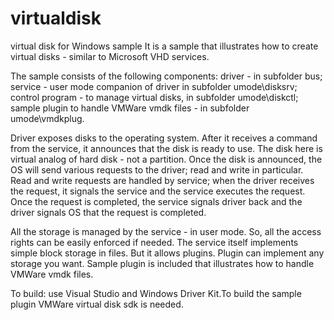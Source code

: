 # virtualdisk
virtual disk for Windows sample
It is a sample that illustrates how to create virtual disks - similar to Microsoft VHD services.

The sample consists of the following components:
driver - in subfolder bus;
service - user mode companion of driver in subfolder umode\disksrv;
control program - to manage virtual disks, in subfolder umode\diskctl;
sample plugin to handle VMWare vmdk files - in subfolder umode\vmdkplug.

Driver exposes disks to the operating system.
After it receives a command from the service, it announces that the disk is ready to use.
The disk here is virtual analog of hard disk - not a partition.
Once the disk is announced, the OS will send various requests to the driver; read and write in particular.
Read and write requests are handled by service; when the driver receives the request, it signals the service
and the service executes the request.
Once the request is completed, the service signals driver back and the driver signals OS that the request is completed.

All the storage is managed by the service - in user mode. So, all the access rights can be easily enforced if needed.
The service itself implements simple block storage in files. But it allows plugins. Plugin can implement any storage you want.
Sample plugin is included that illustrates how to handle VMWare vmdk files.

To build:
use Visual Studio and Windows Driver Kit.To build the sample plugin VMWare virtual disk sdk is needed.
